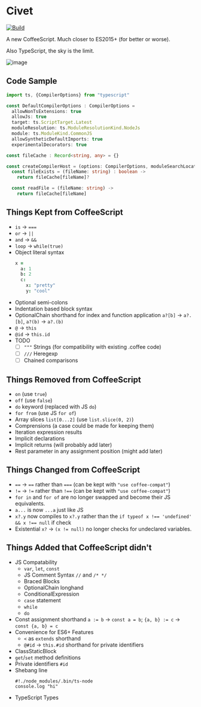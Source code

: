 Civet
=====

[![Build](https://github.com/DanielXMoore/Civet/actions/workflows/build.yml/badge.svg)](https://github.com/DanielXMoore/Civet/actions/workflows/build.yml)

A new CoffeeScript. Much closer to ES2015+ (for better or worse).

Also TypeScript, the sky is the limit.

![image](https://user-images.githubusercontent.com/18894/184558519-b675a903-7490-43ba-883e-0d8addacd4b9.png)

Code Sample
---

```typescript
import ts, {CompilerOptions} from "typescript"

const DefaultCompilerOptions : CompilerOptions =
  allowNonTsExtensions: true
  allowJs: true
  target: ts.ScriptTarget.Latest
  moduleResolution: ts.ModuleResolutionKind.NodeJs
  module: ts.ModuleKind.CommonJS
  allowSyntheticDefaultImports: true
  experimentalDecorators: true

const fileCache : Record<string, any> = {}

const createCompilerHost = (options: CompilerOptions, moduleSearchLocations : string[]) ->
  const fileExists = (fileName: string) : boolean ->
    return fileCache[fileName]?

  const readFile = (fileName: string) ->
    return fileCache[fileName]
```

Things Kept from CoffeeScript
---

- `is` -> `===`
- `or` -> `||`
- `and` -> `&&`
- `loop` -> `while(true)`
- Object literal syntax
  ```coffee
  x =
    a: 1
    b: 2
    c:
      x: "pretty"
      y: "cool"
  ```
- Optional semi-colons
- Indentation based block syntax
- OptionalChain shorthand for index and function application `a?[b]` -> `a?.[b]`, `a?(b)` -> `a?.(b)`
- `@` -> `this`
- `@id` -> `this.id`
- TODO
  - [ ] `"""` Strings (for compatibility with existing .coffee code)
  - [ ] `///` Heregexp
  - [ ] Chained comparisons

Things Removed from CoffeeScript
---

- `on` (use `true`)
- `off` (use `false`)
- `do` keyword (replaced with JS `do`)
- `for from` (use JS `for of`)
- Array slices `list[0...2]` (use `list.slice(0, 2)`)
- Comprensions (a case could be made for keeping them)
- Iteration expression results
- Implicit declarations
- Implicit returns (will probably add later)
- Rest parameter in any assignment position (might add later)

Things Changed from CoffeeScript
---

- `==` -> `==` rather than `===` (can be kept with `"use coffee-compat"`)
- `!=` -> `!=` rather than `!==` (can be kept with `"use coffee-compat"`)
- `for in` and `for of` are no longer swapped and become their JS equivalents.
- `a...` is now `...a` just like JS
- `x?.y` now compiles to `x?.y` rather than the `if typeof x !== 'undefined' && x !== null` if check
- Existential `x?` -> `(x != null)` no longer checks for undeclared variables.

Things Added that CoffeeScript didn't
---

- JS Compatability
  - `var`, `let`, `const`
  - JS Comment Syntax `//` and `/* */`
  - Braced Blocks
  - OptionalChain longhand
  - ConditionalExpression
  - `case` statement
  - `while`
  - `do`
- Const assignment shorthand `a := b` -> `const a = b`; `{a, b} := c` -> `const {a, b} = c`
- Convenience for ES6+ Features
  - `<` as `extends` shorthand
  - `@#id` -> `this.#id` shorthand for private identifiers
- ClassStaticBlock
- `get`/`set` method definitions
- Private identifiers `#id`
- Shebang line
  ```civet
  #!./node_modules/.bin/ts-node
  console.log "hi"
  ```
- TypeScript Types
